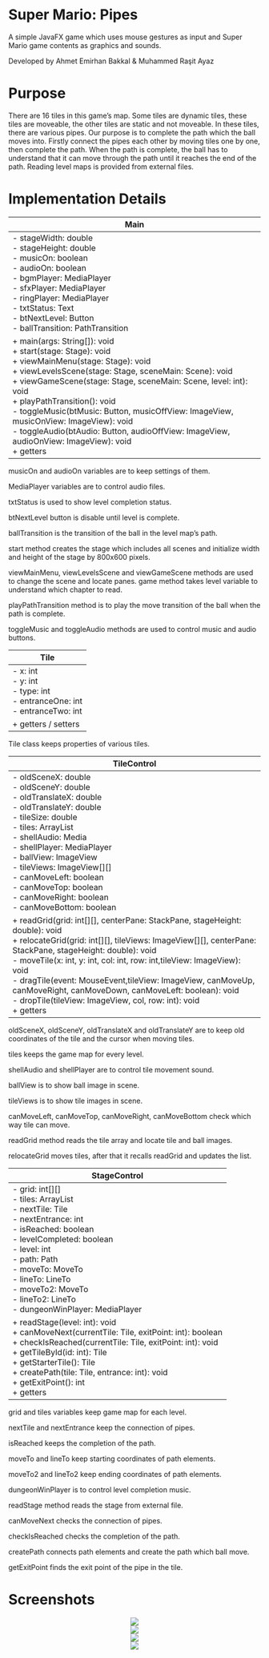 # Super Mario: Pipes
A simple JavaFX game which uses mouse gestures as input and Super Mario game contents as graphics and sounds.

Developed by
Ahmet Emirhan Bakkal & Muhammed Raşit Ayaz

# Purpose
There are 16 tiles in this game’s map. Some tiles are dynamic tiles, these tiles are moveable, the other tiles are static and not moveable. In these tiles, there are various pipes. Our purpose is to complete the path which the ball moves into. Firstly connect the pipes each other by moving tiles one by one, then complete the path. When the path is complete, the ball has to understand that it can move through the path until it reaches the end of the path. Reading level maps is provided from external files.

# Implementation Details
|**Main**|
|---|
|- stageWidth: double<br>- stageHeight: double<br>- musicOn: boolean<br>- audioOn: boolean<br>- bgmPlayer: MediaPlayer<br>- sfxPlayer: MediaPlayer<br>- ringPlayer: MediaPlayer<br>- txtStatus: Text<br>- btNextLevel: Button<br>- ballTransition: PathTransition|
|+ main(args: String[]): void<br>+ start(stage: Stage): void<br>+ viewMainMenu(stage: Stage): void<br>+ viewLevelsScene(stage: Stage, sceneMain: Scene): void<br>+ viewGameScene(stage: Stage, sceneMain: Scene, level: int): void<br>+ playPathTransition(): void<br>- toggleMusic(btMusic: Button, musicOffView: ImageView, musicOnView: ImageView): void<br>- toggleAudio(btAudio: Button, audioOffView: ImageView, audioOnView: ImageView): void<br>+ getters|

musicOn and audioOn variables are to keep settings of them.

MediaPlayer variables are to control audio files.

txtStatus is used to show level completion status.

btNextLevel button is disable until level is complete.

ballTransition is the transition of the ball in the level map’s path.

start method creates the stage which includes all scenes and initialize width and height of the stage by 800x600 pixels.

viewMainMenu, viewLevelsScene and viewGameScene methods are used to change the scene and locate panes. game method takes level variable to understand which chapter to read.

playPathTransition method is to play the move transition of the ball when the path is complete.

toggleMusic and toggleAudio methods are used to control music and audio buttons.

|**Tile**|
|---|
|- x: int<br>- y: int<br>- type: int<br>- entranceOne: int<br>- entranceTwo: int|
|+ getters / setters|

Tile class keeps properties of various tiles.

|**TileControl**|
|---|
|- oldSceneX: double<br>- oldSceneY: double<br>- oldTranslateX: double<br>- oldTranslateY: double<br>- tileSize: double<br>- tiles: ArrayList<Tile><br>- shellAudio: Media<br>- shellPlayer: MediaPlayer<br>- ballView: ImageView<br>- tileViews: ImageView[][]<br>- canMoveLeft: boolean<br>- canMoveTop: boolean<br>- canMoveRight: boolean<br>- canMoveBottom: boolean|
|+ readGrid(grid: int[][], centerPane: StackPane, stageHeight: double): void<br>+ relocateGrid(grid: int[][], tileViews: ImageView[][], centerPane: StackPane, stageHeight: double): void<br>- moveTile(x: int, y: int, col: int, row: int,tileView: ImageView): void<br>- dragTile(event: MouseEvent,tileView: ImageView, canMoveUp, canMoveRight, canMoveDown, canMoveLeft: boolean): void<br>- dropTile(tileView: ImageView, col, row: int): void<br>+ getters|

oldSceneX, oldSceneY, oldTranslateX and oldTranslateY are to keep old coordinates of the tile and the cursor when moving tiles.

tiles keeps the game map for every level.

shellAudio and shellPlayer are to control tile movement sound.

ballView is to show ball image in scene.

tileViews is to show tile images in scene.

canMoveLeft, canMoveTop, canMoveRight, canMoveBottom check which way tile can move.

readGrid method reads the tile array and locate tile and ball images.

relocateGrid moves tiles, after that it recalls readGrid and updates the list.

|**StageControl**|
|---|
|- grid: int[][]<br>- tiles: ArrayList<Tile><br>- nextTile: Tile<br>- nextEntrance: int<br>- isReached: boolean<br>- levelCompleted: boolean<br>- level: int<br>- path: Path<br>- moveTo: MoveTo<br>- lineTo: LineTo<br>- moveTo2: MoveTo<br>- lineTo2: LineTo<br>- dungeonWinPlayer: MediaPlayer|
|+ readStage(level: int): void<br>+ canMoveNext(currentTile: Tile, exitPoint: int): boolean<br>+ checkIsReached(currentTile: Tile, exitPoint: int): void<br>+ getTileById(id: int): Tile<br>+ getStarterTile(): Tile<br>+ createPath(tile: Tile, entrance: int): void<br>+ getExitPoint(): int<br>+ getters|

grid and tiles variables keep game map for each level.

nextTile and nextEntrance keep the connection of pipes.

isReached keeps the completion of the path.

moveTo and lineTo keep starting coordinates of path elements.

moveTo2 and lineTo2 keep ending coordinates of path elements.

dungeonWinPlayer is to control level completion music.

readStage method reads the stage from external file.

canMoveNext checks the connection of pipes.

checkIsReached checks the completion of the path.

createPath connects path elements and create the path which ball move.

getExitPoint finds the exit point of the pipe in the tile.

# Screenshots
<p align="center">
  <img src="/screenshots/ss1.png"><br>
  <img src="/screenshots/ss2.png"><br>
  <img src="/screenshots/ss3.png"><br>
  <img src="/screenshots/ss4.png"><br>
</p>
